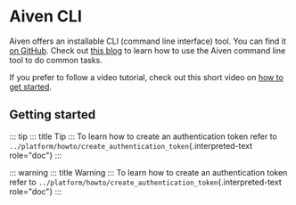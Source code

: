 # Aiven CLI

Aiven offers an installable CLI (command line interface) tool. You can
find it [on GitHub](https://github.com/aiven/aiven-client). Check out
[this blog](https://aiven.io/blog/aiven-cmdline) to learn how to use the
Aiven command line tool to do common tasks.

If you prefer to follow a video tutorial, check out this short video on
[how to get started](https://www.youtube.com/watch?v=nf3PPn5w6K8).

## Getting started

::: tip
::: title
Tip
:::
To learn how to create an authentication token refer to
`../platform/howto/create_authentication_token`{.interpreted-text
role="doc"}
:::

::: warning
::: title
Warning
:::
To learn how to create an authentication token refer to
`../platform/howto/create_authentication_token`{.interpreted-text
role="doc"}
:::
